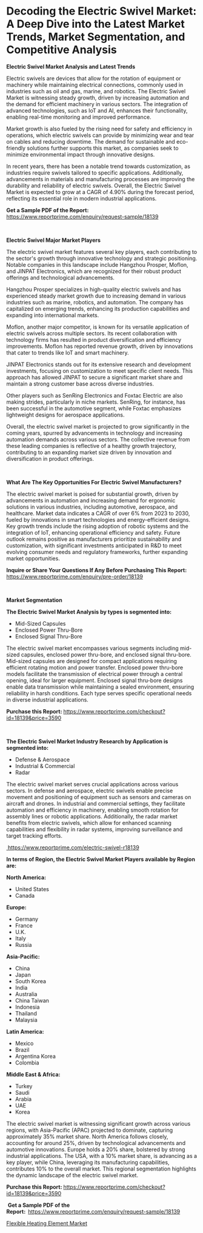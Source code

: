 <p><h1>Decoding the Electric Swivel Market: A Deep Dive into the Latest Market Trends, Market Segmentation, and Competitive Analysis</h1></p><p><strong>Electric Swivel Market Analysis and Latest Trends</strong></p>
<p><p>Electric swivels are devices that allow for the rotation of equipment or machinery while maintaining electrical connections, commonly used in industries such as oil and gas, marine, and robotics. The Electric Swivel Market is witnessing steady growth, driven by increasing automation and the demand for efficient machinery in various sectors. The integration of advanced technologies, such as IoT and AI, enhances their functionality, enabling real-time monitoring and improved performance. </p><p>Market growth is also fueled by the rising need for safety and efficiency in operations, which electric swivels can provide by minimizing wear and tear on cables and reducing downtime. The demand for sustainable and eco-friendly solutions further supports this market, as companies seek to minimize environmental impact through innovative designs.</p><p>In recent years, there has been a notable trend towards customization, as industries require swivels tailored to specific applications. Additionally, advancements in materials and manufacturing processes are improving the durability and reliability of electric swivels. Overall, the Electric Swivel Market is expected to grow at a CAGR of 4.90% during the forecast period, reflecting its essential role in modern industrial applications.</p></p>
<p><strong>Get a Sample PDF of the Report:&nbsp;</strong> <a href="https://www.reportprime.com/enquiry/request-sample/18139?utm_campaign=3570&utm_medium=2&utm_source=Github&utm_content=ia&utm_term=18032025&utm_id=electric-swivel">https://www.reportprime.com/enquiry/request-sample/18139</a></p>
<p>&nbsp;</p>
<p><strong>Electric Swivel Major Market Players</strong></p>
<p><p>The electric swivel market features several key players, each contributing to the sector's growth through innovative technology and strategic positioning. Notable companies in this landscape include Hangzhou Prosper, Moflon, and JINPAT Electronics, which are recognized for their robust product offerings and technological advancements.</p><p>Hangzhou Prosper specializes in high-quality electric swivels and has experienced steady market growth due to increasing demand in various industries such as marine, robotics, and automation. The company has capitalized on emerging trends, enhancing its production capabilities and expanding into international markets.</p><p>Moflon, another major competitor, is known for its versatile application of electric swivels across multiple sectors. Its recent collaboration with technology firms has resulted in product diversification and efficiency improvements. Moflon has reported revenue growth, driven by innovations that cater to trends like IoT and smart machinery.</p><p>JINPAT Electronics stands out for its extensive research and development investments, focusing on customization to meet specific client needs. This approach has allowed JINPAT to secure a significant market share and maintain a strong customer base across diverse industries.</p><p>Other players such as SenRing Electronics and Foxtac Electric are also making strides, particularly in niche markets. SenRing, for instance, has been successful in the automotive segment, while Foxtac emphasizes lightweight designs for aerospace applications.</p><p>Overall, the electric swivel market is projected to grow significantly in the coming years, spurred by advancements in technology and increasing automation demands across various sectors. The collective revenue from these leading companies is reflective of a healthy growth trajectory, contributing to an expanding market size driven by innovation and diversification in product offerings.</p></p>
<p>&nbsp;</p>
<p><strong>What Are The Key Opportunities For Electric Swivel Manufacturers?</strong></p>
<p><p>The electric swivel market is poised for substantial growth, driven by advancements in automation and increasing demand for ergonomic solutions in various industries, including automotive, aerospace, and healthcare. Market data indicates a CAGR of over 6% from 2023 to 2030, fueled by innovations in smart technologies and energy-efficient designs. Key growth trends include the rising adoption of robotic systems and the integration of IoT, enhancing operational efficiency and safety. Future outlook remains positive as manufacturers prioritize sustainability and customization, with significant investments anticipated in R&D to meet evolving consumer needs and regulatory frameworks, further expanding market opportunities.</p></p>
<p><strong>Inquire or Share Your Questions If Any Before Purchasing This Report:</strong> <a href="https://www.reportprime.com/enquiry/pre-order/18139?utm_campaign=3570&utm_medium=2&utm_source=Github&utm_content=ia&utm_term=18032025&utm_id=electric-swivel">https://www.reportprime.com/enquiry/pre-order/18139</a></p>
<p>&nbsp;</p>
<p><strong>Market Segmentation</strong></p>
<p><strong>The Electric Swivel Market Analysis by types is segmented into:</strong></p>
<p><ul><li>Mid-Sized Capsules</li><li>Enclosed Power Thru-Bore</li><li>Enclosed Signal Thru-Bore</li></ul></p>
<p><p>The electric swivel market encompasses various segments including mid-sized capsules, enclosed power thru-bore, and enclosed signal thru-bore. Mid-sized capsules are designed for compact applications requiring efficient rotating motion and power transfer. Enclosed power thru-bore models facilitate the transmission of electrical power through a central opening, ideal for larger equipment. Enclosed signal thru-bore designs enable data transmission while maintaining a sealed environment, ensuring reliability in harsh conditions. Each type serves specific operational needs in diverse industrial applications.</p></p>
<p><strong>Purchase this Report:&nbsp;</strong><a href="https://www.reportprime.com/checkout?id=18139&price=3590&utm_campaign=3570&utm_medium=2&utm_source=Github&utm_content=ia&utm_term=18032025&utm_id=electric-swivel">https://www.reportprime.com/checkout?id=18139&price=3590</a></p>
<p>&nbsp;</p>
<p><strong>The Electric Swivel Market Industry Research by Application is segmented into:</strong></p>
<p><ul><li>Defense & Aerospace</li><li>Industrial & Commercial</li><li>Radar</li></ul></p>
<p><p>The electric swivel market serves crucial applications across various sectors. In defense and aerospace, electric swivels enable precise movement and positioning of equipment such as sensors and cameras on aircraft and drones. In industrial and commercial settings, they facilitate automation and efficiency in machinery, enabling smooth rotation for assembly lines or robotic applications. Additionally, the radar market benefits from electric swivels, which allow for enhanced scanning capabilities and flexibility in radar systems, improving surveillance and target tracking efforts.</p></p>
<p><a href="https://www.reportprime.com/electric-swivel-r18139?utm_campaign=3570&utm_medium=2&utm_source=Github&utm_content=ia&utm_term=18032025&utm_id=electric-swivel">&nbsp;https://www.reportprime.com/electric-swivel-r18139</a></p>
<p><strong>In terms of Region, the Electric Swivel Market Players available by Region are:</strong></p>
<p>
    <p> <strong> North America: </strong>
        <ul>
            <li>United States</li>
            <li>Canada</li>
        </ul>
        </p> 
    <p> <strong> Europe: </strong>
        <ul>
            <li>Germany</li>
            <li>France</li>
            <li>U.K.</li>
            <li>Italy</li>
            <li>Russia</li>
        </ul>
        </p> 
    <p> <strong> Asia-Pacific: </strong>
        <ul>
            <li>China</li>
            <li>Japan</li>
            <li>South Korea</li>
            <li>India</li>
            <li>Australia</li>
            <li>China Taiwan</li>
            <li>Indonesia</li>
            <li>Thailand</li>
            <li>Malaysia</li>
        </ul>
        </p> 
    <p> <strong> Latin America: </strong>
        <ul>
            <li>Mexico</li>
            <li>Brazil</li>
            <li>Argentina Korea</li>
            <li>Colombia</li>
        </ul>
        </p> 
    <p> <strong> Middle East & Africa: </strong>
        <ul>
            <li>Turkey</li>
            <li>Saudi</li>
            <li>Arabia</li>
            <li>UAE</li>
            <li>Korea</li>
        </ul>
    </p>
    </p>
<p><p>The electric swivel market is witnessing significant growth across various regions, with Asia-Pacific (APAC) projected to dominate, capturing approximately 35% market share. North America follows closely, accounting for around 25%, driven by technological advancements and automotive innovations. Europe holds a 20% share, bolstered by strong industrial applications. The USA, with a 10% market share, is advancing as a key player, while China, leveraging its manufacturing capabilities, contributes 10% to the overall market. This regional segmentation highlights the dynamic landscape of the electric swivel market.</p></p>
<p><strong>Purchase this Report: </strong><a href="https://www.reportprime.com/checkout?id=18139&price=3590&utm_campaign=3570&utm_medium=2&utm_source=Github&utm_content=ia&utm_term=18032025&utm_id=electric-swivel">https://www.reportprime.com/checkout?id=18139&price=3590</a></p>
<p>&nbsp;<strong>Get a Sample PDF of the Report:&nbsp;&nbsp;</strong><a href="https://www.reportprime.com/enquiry/request-sample/18139?utm_campaign=3570&utm_medium=2&utm_source=Github&utm_content=ia&utm_term=18032025&utm_id=electric-swivel">https://www.reportprime.com/enquiry/request-sample/18139</a></p>
<p><strong></strong></p>
<p><p><a href="https://github.com/naomaroaoonv/Market-Research-Report-List-1/blob/main/flexible-heating-element-market.md?utm_campaign=3570&utm_medium=2&utm_source=Github&utm_content=ia&utm_term=18032025&utm_id=electric-swivel">Flexible Heating Element Market</a></p></p>
